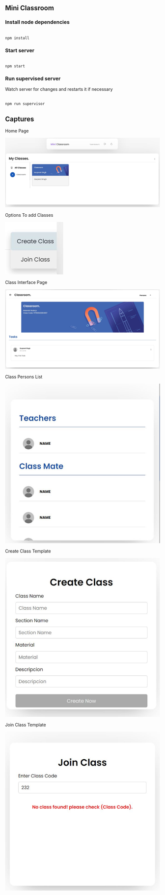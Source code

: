 ## Mini Classroom

### Install node dependencies

```

npm install

```

### Start server

```

npm start

```

### Run supervised server

Watch server for changes and restarts it if necessary

```

npm run supervisor
```

## Captures

Home Page

![Photos](public/images/tool/Preview0.JPG)

Options To add Classes

![Photos](public/images/tool/Preview3.JPG)

Class Interface Page

![Photos](public/images/tool/Preview1.JPG)

Class Persons List

![Photos](public/images/tool/Preview2.JPG)


Create Class Template

![Photos](public/images/tool/Preview4.JPG)

Join Class Template

![Photos](public/images/tool/Preview5.JPG)
